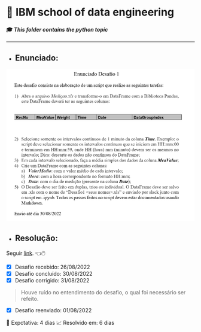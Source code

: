 # :robot: IBM school of data engineering 
#### :mortar_board: *This folder contains the python topic*

***

* ## Enunciado:
![enunciado](./images/enunciado.png)

* ## Resolução:
Seguir [link](./resolucao/). :point_left::computer_mouse:

- [x] Desafio recebido: 26/08/2022
- [x] Desafio concluído: 30/08/2022
- [x] Desafio corrigido: 31/08/2022
> Houve ruído no entendimento do desafio, o qual foi necessário ser refeito.
- [x] Desafio reenviado: 01/08/2022

:date: Expctativa: 4 dias
:chart_with_upwards_trend: Resolvido em: 6 dias
